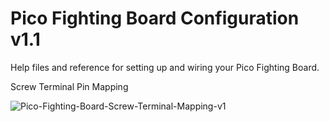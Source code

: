# Pico Fighting Board Configuration v1.1
Help files and reference for setting up and wiring your Pico Fighting Board.

Screw Terminal Pin Mapping

![Pico-Fighting-Board-Screw-Terminal-Mapping-v1](https://user-images.githubusercontent.com/49738515/233307190-cd727753-7562-46d5-9686-56b2d0cd7c32.jpg)
